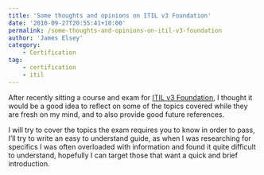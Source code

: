 ```yaml
---
title: 'Some thoughts and opinions on ITIL v3 Foundation'
date: '2010-09-27T20:55:41+10:00'
permalink: /some-thoughts-and-opinions-on-itil-v3-foundation
author: 'James Elsey'
category:
    - Certification
tag:
    - certification
    - itil
---
```

After recently sitting a course and exam for [ITIL v3 Foundation](http://en.wikipedia.org/wiki/Information_Technology_Infrastructure_Library), I thought it would be a good idea to reflect on some of the topics covered while they are fresh on my mind, and to also provide good future references.

I will try to cover the topics the exam requires you to know in order to pass, I’ll try to write an easy to understand guide, as when I was researching for specifics I was often overloaded with information and found it quite difficult to understand, hopefully I can target those that want a quick and brief introduction.
